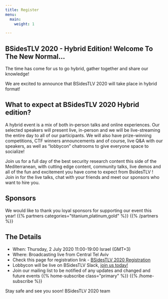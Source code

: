 ```yaml
---
title: Register
menu:
  main:
    weight: 1

---
```


## BSidesTLV 2020 - Hybrid Edition! Welcome To The New Normal...

The time has come for us to go hybrid, gather together and share our knowledge!

We are excited to announce that BSidesTLV 2020 will take place in hybrid format! 

## What to expect at BSidesTLV 2020 Hybrid edition?

A hybrid event is a mix of both in-person talks and online experiences. Our selected speakers will present live, in-person and we will be live-streaming the entire day to all of our participants. We will also have prize-winning competitions, CTF winners announcements and of course, live Q&A with our speakers, as well as “lobbycon” chatrooms to give everyone space to socialize!

Join us for a full day of the best security research content this side of the Mediterranean, with cutting edge content, community talks, live demos and all of the fun and excitement you have come to expect from BsidesTLV ! Join in for the live talks, chat with your friends and meet our sponsors who want to hire you.


## Sponsors
We would like to thank you loyal sponsors for supporting our event this year!
{{% partners categories="titanium,platinum,gold" %}}
{{% /partners %}}

## The Details
- When: Thursday, 2 July 2020 11:00-19:00 Israel (GMT+3)
- Where: Broadcasting live from Central Tel Aviv 
- Check this page for registration link - [BSidesTLV 2020 Registration](https://tickets.bsidestlv.com/bsidestlv/2020/)
- Lobbycon will be live on BSidesTLV Slack, [join us today!](https://join.slack.com/t/bsidestlv/shared_invite/zt-ezz7de5w-zKO_PyubEBs2_UDIssDw8A)
- Join our mailing list to be notified of any updates and changed and future events 
{{% home-subscribe  class="primary" %}}
{{% /home-subscribe %}}

Stay safe and see you soon! BSidesTLV 2020 team
